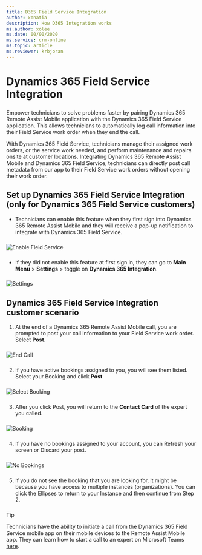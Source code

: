 ```yaml
---
title: D365 Field Service Integration
author: xonatia
description: How D365 Integration works
ms.author: xolee
ms.date: 00/00/2020
ms.service: crm-online
ms.topic: article
ms.reviewer: krbjoran
---
```

# Dynamics 365 Field Service Integration

###
Empower technicians to solve problems faster by pairing Dynamics 365 Remote Assist Mobile application with the Dynamics 365 Field Service application. This allows technicians to automatically log call information into their Field Service work order when they end the call.

With Dynamics 365 Field Service, technicians manage their assigned work orders, or the service work needed, and perform maintenance and repairs onsite at customer locations. Integrating Dynamics 365 Remote Assist Mobile and Dynamics 365 Field Service, technicians can directly post call metadata from our app to their Field Service work orders without opening their work order.

## Set up Dynamics 365 Field Service Integration (only for Dynamics 365 Field Service customers)
-	Technicians can enable this feature when they first sign into Dynamics 365 Remote Assist Mobile and they will receive a pop-up notification to integrate with Dynamics 365 Field Service.
###
![Enable Field Service](./media/enablefs.png "Enable Field Service")
###
-	If they did not enable this feature at first sign in, they can go to **Main Menu** > **Settings** > toggle on **Dynamics 365 Integration**.
###
![Settings](./media/fs_settings.png "Settings")
###

## Dynamics 365 Field Service Integration customer scenario
1.	At the end of a Dynamics 365 Remote Assist Mobile call, you are prompted to post your call information to your Field Service work order. Select **Post**.
###
![End Call](./media/fs_1.png "End Call")
###
2.	If you have  active bookings assigned to you, you will see them listed. Select your Booking and click **Post**
###
![Select Booking](./media/selectbooking.png "Select Booking")
###
3.	After you click Post, you will return to the **Contact Card** of the expert you called.
###
![Booking](./media/fs_5.png "Booking")
### 
4.	If you have no bookings assigned to your account, you can Refresh your screen or Discard your post.
###
![No Bookings](./media/fs_6.png "No Bookings")
### 
5.	If you do not see the booking that you are looking for, it might be because you have access to multiple instances (organizations). You can click the Ellipses to return to your Instance and then continue from Step 2.
###

### 

> [!TIP]
> Technicians have the ability to initiate a call from the Dynamics 365 Field Service mobile app on their mobile devices to the Remote Assist Mobile app. They can learn how to start a call to an expert on Microsoft Teams [here](index.md). 

